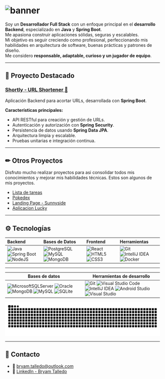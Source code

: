 # ![banner](https://user-images.githubusercontent.com/92701370/189722772-e56d263e-5df4-455d-aad2-bd2ce2c7111f.png)
Soy un **Desarrollador Full Stack** con un enfoque principal en el **desarrollo Backend**, especializado en **Java** y **Spring Boot**.  
Me apasiona construir aplicaciones sólidas, seguras y escalables.  
Mi objetivo es seguir creciendo como profesional, perfeccionando mis habilidades en arquitectura de software, buenas prácticas y patrones de diseño.  
Me considero **responsable, adaptable, curioso y un jugador de equipo**.

---

## 🚀 Proyecto Destacado
### [Shortly - URL Shortener 🔗](https://github.com/bryamjesus/shortly-springboot)
Aplicación Backend para acortar URLs, desarrollada con **Spring Boot**.

**Características principales:**
- API RESTful para creación y gestión de URLs.
- Autenticación y autorización con **Spring Security**.
- Persistencia de datos usando **Spring Data JPA**.
- Arquitectura limpia y escalable.
- Pruebas unitarias e integración continua.

---

## ✏ Otros Proyectos
Disfruto mucho realizar proyectos para asi consolidar todos mis conocimientos y mejorar mis habilidades técnicas. Estos son algunos de mis proyectos.
- [Lista de tareas](https://github.com/bryamjesus/to-do-list-spring-boot)
- [Pokedex](https://github.com/bryamjesus/pokedex)
- [Landing Page - Sunnyside](https://github.com/bryamjesus/landing-page-sunnyside)
- [Aplicacion Lucky](https://github.com/bryamjesus/proyecto_lucky)

---

## ⚙ Tecnologías

| Backend | Bases de Datos | Frontend | Herramientas |
| :--- | :--- | :--- | :--- |
| ![Java](https://img.shields.io/badge/Java-ED8B00?style=for-the-badge&logo=openjdk&logoColor=white) ![Spring Boot](https://img.shields.io/badge/SpringBoot-6DB33F?style=for-the-badge&logo=spring&logoColor=white) ![NodeJS](https://img.shields.io/badge/node.js-6DA55F?style=for-the-badge&logo=node.js&logoColor=white) | ![PostgreSQL](https://img.shields.io/badge/PostgreSQL-316192?style=for-the-badge&logo=postgresql&logoColor=white) ![MySQL](https://img.shields.io/badge/mysql-%2300f.svg?style=for-the-badge&logo=mysql&logoColor=white) ![MongoDB](https://img.shields.io/badge/MongoDB-%234ea94b.svg?style=for-the-badge&logo=mongodb&logoColor=white) | ![React](https://img.shields.io/badge/react-%2320232a.svg?style=for-the-badge&logo=react&logoColor=%2361DAFB) ![HTML5](https://img.shields.io/badge/html5-%23E34F26.svg?style=for-the-badge&logo=html5&logoColor=white) ![CSS3](https://img.shields.io/badge/css3-%231572B6.svg?style=for-the-badge&logo=css3&logoColor=white) | ![Git](https://img.shields.io/badge/git-%23F05033.svg?style=for-the-badge&logo=git&logoColor=white) ![IntelliJ IDEA](https://img.shields.io/badge/IntelliJIDEA-000000.svg?style=for-the-badge&logo=intellij-idea&logoColor=white) ![Docker](https://img.shields.io/badge/docker-%230db7ed.svg?style=for-the-badge&logo=docker&logoColor=white) |

---


|Bases de datos|Herramientas de desarrollo|
|---|---|
| ![MicrosoftSQLServer](https://img.shields.io/badge/Microsoft%20SQL%20Sever-CC2927?style=for-the-badge&logo=microsoft%20sql%20server&logoColor=white) ![Oracle](https://img.shields.io/badge/Oracle-F80000?style=for-the-badge&logo=oracle&logoColor=black) ![MongoDB](https://img.shields.io/badge/MongoDB-%234ea94b.svg?style=for-the-badge&logo=mongodb&logoColor=white) ![MySQL](https://img.shields.io/badge/mysql-%2300f.svg?style=for-the-badge&logo=mysql&logoColor=white) ![SQLite](https://img.shields.io/badge/sqlite-%2307405e.svg?style=for-the-badge&logo=sqlite&logoColor=white) |	![Git](https://img.shields.io/badge/git-%23F05033.svg?style=for-the-badge&logo=git&logoColor=white) ![Visual Studio Code](https://img.shields.io/badge/Visual%20Studio%20Code-0078d7.svg?style=for-the-badge&logo=visual-studio-code&logoColor=white) ![IntelliJ IDEA](https://img.shields.io/badge/IntelliJIDEA-000000.svg?style=for-the-badge&logo=intellij-idea&logoColor=white) ![Android Studio](https://img.shields.io/badge/Android%20Studio-3DDC84.svg?style=for-the-badge&logo=android-studio&logoColor=white) ![Visual Studio](https://img.shields.io/badge/Visual%20Studio-5C2D91.svg?style=for-the-badge&logo=visual-studio&logoColor=white) |

![GitHub Snake dark](https://github.com/bryamjesus/bryamjesus/blob/output/github-contribution-grid-snake-dark.svg)

---

## 📱 Contacto
- 📧 bryam.talledo@outlook.com
- 💼 [LinkedIn - Bryam Talledo](https://www.linkedin.com/in/bryamjesus/)
